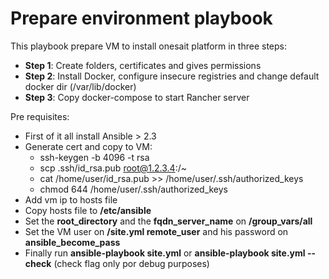 # Prepare environment playbook

This playbook prepare VM to install onesait platform in three steps:

- **Step 1**: Create folders, certificates and gives permissions
- **Step 2**: Install Docker, configure insecure registries and change default docker dir (/var/lib/docker)
- **Step 3**: Copy docker-compose to start Rancher server

Pre requisites:

- First of it all install Ansible > 2.3
- Generate cert and copy to VM:
	- ssh-keygen -b 4096 -t rsa
	- scp .ssh/id_rsa.pub root@1.2.3.4:/~
	- cat /home/user/id_rsa.pub >> /home/user/.ssh/authorized_keys
	- chmod 644 /home/user/.ssh/authorized_keys
- Add vm ip to hosts file
- Copy hosts file to **/etc/ansible**
- Set the **root_directory** and the **fqdn_server_name** on **/group_vars/all**
- Set the VM user on **/site.yml remote_user** and his password on **ansible_become_pass**
- Finally run **ansible-playbook site.yml** or **ansible-playbook site.yml --check** (check flag only por debug purposes)


